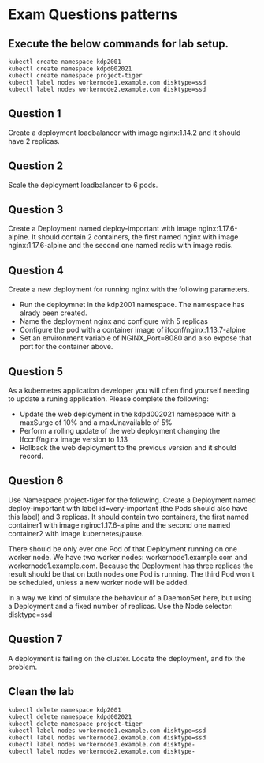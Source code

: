 # Exam Questions patterns

## Execute the below commands for lab setup. 

```
kubectl create namespace kdp2001
kubectl create namespace kdpd002021
kubectl create namespace project-tiger
kubectl label nodes workernode1.example.com disktype=ssd
kubectl label nodes workernode2.example.com disktype=ssd
```

## Question 1

Create a deployment loadbalancer with image nginx:1.14.2 and it should have 2 replicas. 

## Question 2

Scale the deployment loadbalancer to 6 pods.


## Question 3

Create a Deployment named deploy-important with image nginx:1.17.6-alpine. It should contain 2 containers, the first named nginx with image nginx:1.17.6-alpine and the second one named redis with image redis. 


## Question 4

Create a new deployment for running nginx with the following parameters. 
- Run the deploymnet in the kdp2001 namespace. The namespace has alrady been created. 
- Name the deployment nginx and configure with 5 replicas
- Configure the pod with a container image of ifccnf/nginx:1.13.7-alpine
- Set an environment variable of NGINX_Port=8080 and also expose that port for the container above.



## Question 5

As a kubernetes application developer you will often find yourself needing to update a runing application. Please complete the following:
-  Update the web deployment in the kdpd002021 namespace with a maxSurge of 10% and a maxUnavailable of 5%
-  Perform a rolling update of the web deployment changing the lfccnf/nginx image version to 1.13
-  Rollback the web deployment to the previous version and it should record.


## Question 6

Use Namespace project-tiger for the following. Create a Deployment named deploy-important with label id=very-important (the Pods should also have this label) and 3 replicas. It should contain two containers, the first named container1 with image nginx:1.17.6-alpine and the second one named container2 with image kubernetes/pause.

There should be only ever one Pod of that Deployment running on one worker node. We have two worker nodes: workernode1.example.com and workernode1.example.com. Because the Deployment has three replicas the result should be that on both nodes one Pod is running. The third Pod won't be scheduled, unless a new worker node will be added.

In a way we kind of simulate the behaviour of a DaemonSet here, but using a Deployment and a fixed number of replicas.
Use the Node selector: disktype=ssd

## Question 7

A deployment is failing on the cluster. Locate the deployment, and fix the problem.


## Clean the lab 

```
kubectl delete namespace kdp2001
kubectl delete namespace kdpd002021
kubectl delete namespace project-tiger
kubectl label nodes workernode1.example.com disktype=ssd
kubectl label nodes workernode2.example.com disktype=ssd
kubectl label nodes workernode1.example.com disktype-
kubectl label nodes workernode2.example.com disktype-
```
